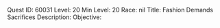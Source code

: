 Quest ID: 60031
Level: 20
Min Level: 20
Race: nil
Title: Fashion Demands Sacrifices
Description: 
Objective: 
